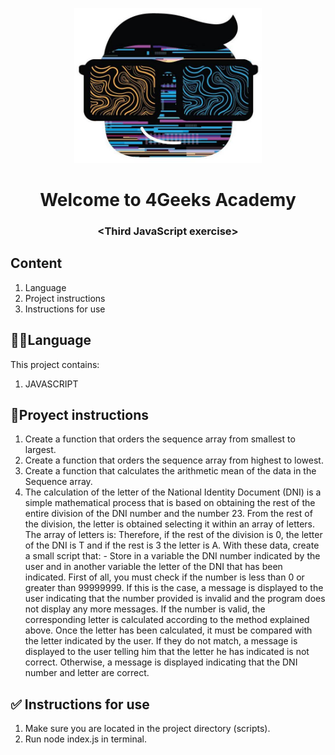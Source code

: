 <p align="center">
	<img
		width="300"
		alt="4Geeks Academy"
		src="https://github.com/4GeeksAcademy/About-4Geeks-Academy/blob/master/site/static/background_art.jpg?raw=true">
</p>


<h1 align="center">Welcome to 4Geeks Academy</h1>


<h3 align="center">&lt;Third JavaScript exercise&gt;</h3>

## Content

1. Language
2. Project instructions
3. Instructions for use

## 👩‍💻Language
<p>This project contains:</p>

<ol>
    <li>JAVASCRIPT</li>
</ol>

## 📝Proyect instructions

1. Create a function that orders the sequence array from smallest to largest.
2. Create a function that orders the sequence array from highest to lowest.
3. Create a function that calculates the arithmetic mean of the data in the Sequence array.
4. The calculation of the letter of the National Identity Document (DNI) is a simple mathematical process that is based on obtaining the rest of the entire division of the DNI number and the number 23. From the rest of the division, the letter is obtained selecting it within an array of letters. The array of letters is: Therefore, if the rest of the division is 0, the letter of the DNI is T and if the rest is 3 the letter is A. With these data, create a small script that: - Store in a variable the DNI number indicated by the user and in another variable the letter of the DNI that has been indicated. First of all, you must check if the number is less than 0 or greater than 99999999. If this is the case, a message is displayed to the user indicating that the number provided is invalid and the program does not display any more messages. If the number is valid, the corresponding letter is calculated according to the method explained above. Once the letter has been calculated, it must be compared with the letter indicated by the user. If they do not match, a message is displayed to the user telling him that the letter he has indicated is not correct. Otherwise, a message is displayed indicating that the DNI number and letter are correct.

## :white_check_mark: Instructions for use

1. Make sure you are located in the project directory (scripts).
2. Run node index.js in terminal.


